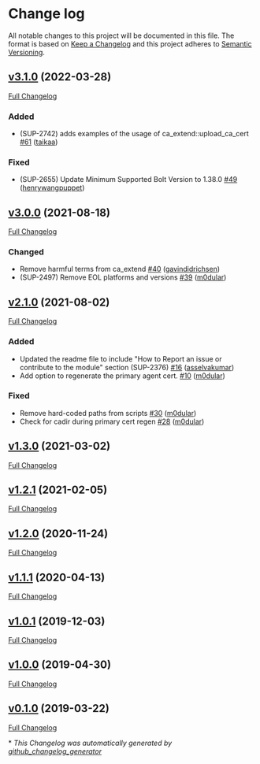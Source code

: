 # Change log

All notable changes to this project will be documented in this file. The format is based on [Keep a Changelog](http://keepachangelog.com/en/1.0.0/) and this project adheres to [Semantic Versioning](http://semver.org).

## [v3.1.0](https://github.com/puppetlabs/ca_extend/tree/v3.1.0) (2022-03-28)

[Full Changelog](https://github.com/puppetlabs/ca_extend/compare/v3.0.0...v3.1.0)

### Added

- \(SUP-2742\) adds examples of the usage of ca\_extend::upload\_ca\_cert [\#61](https://github.com/puppetlabs/ca_extend/pull/61) ([taikaa](https://github.com/taikaa))

### Fixed

- \(SUP-2655\) Update Minimum Supported Bolt Version to 1.38.0 [\#49](https://github.com/puppetlabs/ca_extend/pull/49) ([henrywangpuppet](https://github.com/henrywangpuppet))

## [v3.0.0](https://github.com/puppetlabs/ca_extend/tree/v3.0.0) (2021-08-18)

[Full Changelog](https://github.com/puppetlabs/ca_extend/compare/v2.1.0...v3.0.0)

### Changed

- Remove harmful terms from ca\_extend [\#40](https://github.com/puppetlabs/ca_extend/pull/40) ([gavindidrichsen](https://github.com/gavindidrichsen))
- \(SUP-2497\) Remove EOL platforms and versions [\#39](https://github.com/puppetlabs/ca_extend/pull/39) ([m0dular](https://github.com/m0dular))

## [v2.1.0](https://github.com/puppetlabs/ca_extend/tree/v2.1.0) (2021-08-02)

[Full Changelog](https://github.com/puppetlabs/ca_extend/compare/v1.3.0...v2.1.0)

### Added

- Updated the readme file to include "How to Report an issue or contribute to the module" section \(SUP-2376\) [\#16](https://github.com/puppetlabs/ca_extend/pull/16) ([asselvakumar](https://github.com/asselvakumar))
- Add option to regenerate the primary agent cert. [\#10](https://github.com/puppetlabs/ca_extend/pull/10) ([m0dular](https://github.com/m0dular))

### Fixed

- Remove hard-coded paths from scripts [\#30](https://github.com/puppetlabs/ca_extend/pull/30) ([m0dular](https://github.com/m0dular))
- Check for cadir during primary cert regen [\#28](https://github.com/puppetlabs/ca_extend/pull/28) ([m0dular](https://github.com/m0dular))

## [v1.3.0](https://github.com/puppetlabs/ca_extend/tree/v1.3.0) (2021-03-02)

[Full Changelog](https://github.com/puppetlabs/ca_extend/compare/v1.2.1...v1.3.0)

## [v1.2.1](https://github.com/puppetlabs/ca_extend/tree/v1.2.1) (2021-02-05)

[Full Changelog](https://github.com/puppetlabs/ca_extend/compare/v1.2.0...v1.2.1)

## [v1.2.0](https://github.com/puppetlabs/ca_extend/tree/v1.2.0) (2020-11-24)

[Full Changelog](https://github.com/puppetlabs/ca_extend/compare/v1.1.1...v1.2.0)

## [v1.1.1](https://github.com/puppetlabs/ca_extend/tree/v1.1.1) (2020-04-13)

[Full Changelog](https://github.com/puppetlabs/ca_extend/compare/v1.0.1...v1.1.1)

## [v1.0.1](https://github.com/puppetlabs/ca_extend/tree/v1.0.1) (2019-12-03)

[Full Changelog](https://github.com/puppetlabs/ca_extend/compare/v1.0.0...v1.0.1)

## [v1.0.0](https://github.com/puppetlabs/ca_extend/tree/v1.0.0) (2019-04-30)

[Full Changelog](https://github.com/puppetlabs/ca_extend/compare/v0.1.0...v1.0.0)

## [v0.1.0](https://github.com/puppetlabs/ca_extend/tree/v0.1.0) (2019-03-22)

[Full Changelog](https://github.com/puppetlabs/ca_extend/compare/fd9f05b17f65770910b3146688ed702011b62802...v0.1.0)



\* *This Changelog was automatically generated by [github_changelog_generator](https://github.com/github-changelog-generator/github-changelog-generator)*
